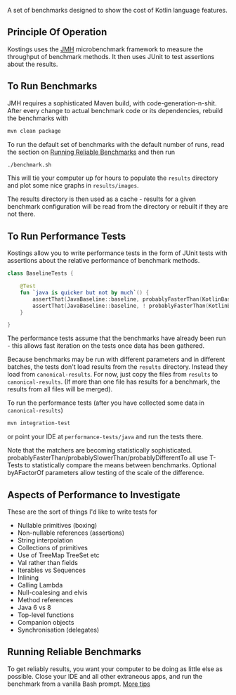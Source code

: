 
A set of benchmarks designed to show the cost of Kotlin language features.

## Principle Of Operation

Kostings uses the [JMH](http://openjdk.java.net/projects/code-tools/jmh/) microbenchmark framework to measure the throughput of benchmark methods. It then uses JUnit to test assertions about the results.

## To Run Benchmarks

JMH requires a sophisticated Maven build, with code-generation-n-shit. After every change to actual benchmark code or its dependencies, rebuild the benchmarks with

```bash
mvn clean package
```

To run the default set of benchmarks with the default number of runs, read the section on [Running Reliable Benchmarks](#Running-Reliable-Benchmarks) and then run

```bash
./benchmark.sh
```

This will tie your computer up for hours to populate the `results` directory and plot some nice graphs in `results/images`. 

The results directory is then used as a cache - results for a given benchmark configuration will be read from the directory or rebuilt if they are not there.

## To Run Performance Tests

Kostings allow you to write performance tests in the form of JUnit tests with assertions about the relative performance of benchmark methods.

```kotlin
class BaselineTests {

    @Test
    fun `java is quicker but not by much`() {
        assertThat(JavaBaseline::baseline, probablyFasterThan(KotlinBaseline::baseline, byAFactorOf = 0.005))
        assertThat(JavaBaseline::baseline, ! probablyFasterThan(KotlinBaseline::baseline, byAFactorOf = 0.01))
    }

}
```

The performance tests assume that the benchmarks have already been run - this allows fast iteration on the tests once data has been gathered.

Because benchmarks may be run with different parameters and in different batches, the tests don't load results from the `results` directory. Instead they load from `canonical-results`. For now, just copy the files from `results` to `canonical-results`. (If more than one file has results for a benchmark, the results from all files will be merged). 

To run the performance tests (after you have collected some data in `canonical-results`)

```bash
mvn integration-test
```

or point your IDE at `performance-tests/java` and run the tests there.


Note that the matchers are becoming statistically sophisticated. probablyFasterThan/probablySlowerThan/probablyDifferentTo all use T-Tests to statistically compare the means between benchmarks. Optional byAFactorOf parameters allow testing of the scale of the difference.

## Aspects of Performance to Investigate

These are the sort of things I'd like to write tests for

* Nullable primitives (boxing)
* Non-nullable references (assertions)
* String interpolation 
* Collections of primitives
* Use of TreeMap TreeSet etc
* Val rather than fields
* Iterables vs Sequences
* Inlining
* Calling Lambda
* Null-coalesing and elvis
* Method references
* Java 6 vs 8
* Top-level functions 
* Companion objects
* Synchronisation (delegates) 

## Running Reliable Benchmarks

To get reliably results, you want your computer to be doing as little else as possible. Close your IDE and all other extraneous apps, and run the benchmark from a vanilla Bash prompt. [More tips](http://oneeyedmen.com/benchmarks.html)